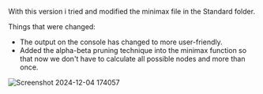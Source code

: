 With this version i tried and modified the minimax file in the Standard folder.

Things that were changed:

- The output on the console has changed to more user-friendly.
- Added the alpha-beta pruning technique into the minimax function so that now we don't have to calculate all possible nodes and more than once.



![Screenshot 2024-12-04 174057](https://github.com/user-attachments/assets/fcb63f28-ef68-4cd2-bd3a-c379b5a0988a)
